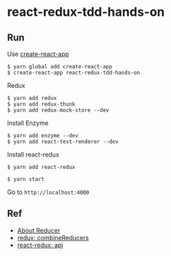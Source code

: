 # react-redux-tdd-hands-on

## Run

Use [create-react-app](https://github.com/facebookincubator/create-react-app)

```
$ yarn global add create-react-app
$ create-react-app react-redux-tdd-hands-on
```

Redux

```
$ yarn add redux
$ yarn add redux-thunk
$ yarn add redux-mock-store --dev
```

Install Enzyme

```
$ yarn add enzyme --dev
$ yarn add react-test-renderer --dev
```

Install react-redux
```
$ yarn add react-redux
```

```
$ yarn start
```

Go to `http://localhost:4000`

## Ref

- [About Reducer](https://github.com/reactjs/redux/blob/master/docs/basics/Reducers.md)
- [redux: combineReducers](http://redux.js.org/docs/api/combineReducers.html)
- [react-redux: api](https://github.com/reactjs/react-redux/blob/master/docs/api.md)
